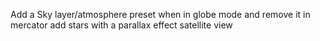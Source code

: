 Add a Sky layer/atmosphere preset when in globe mode and remove it in mercator
add stars with a parallax effect
satellite view